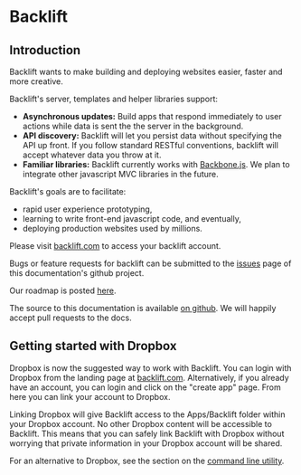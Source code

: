 # Backlift

## Introduction 

Backlift wants to make building and deploying websites easier, faster and more creative. 

Backlift's server, templates and helper libraries support:

* **Asynchronous updates:** Build apps that respond immediately to user actions while data is sent the the server in the background. 
* **API discovery:** Backlift will let you persist data without specifying the API up front. If you follow standard RESTful conventions, backlift will accept whatever data you throw at it.
* **Familiar libraries:** Backlift currently works with [Backbone.js](http://backbonejs.org). We plan to integrate other javascript MVC libraries in the future.

Backlift's goals are to facilitate:

* rapid user experience prototyping,
* learning to write front-end javascript code, and eventually,
* deploying production websites used by millions.

Please visit [backlift.com](https://www.backlift.com) to access your backlift account.

Bugs or feature requests for backlift can be submitted to the [issues](http://github.com/backlift/docs/issues) page of this documentation's github project.

Our roadmap is posted [here](http://roadma.ps/28R).

The source to this documentation is available [on github](http://github.com/backlift/docs). We will happily accept pull requests to the docs.


## Getting started with Dropbox

Dropbox is now the suggested way to work with Backlift. You can login with Dropbox from the landing page at [backlift.com](https://www.backlift.com). Alternatively, if you already have an account, you can login and click on the "create app" page. From here you can link your account to Dropbox.

Linking Dropbox will give Backlift access to the Apps/Backlift folder within your Dropbox account. No other Dropbox content will be accessible to Backlift. This means that you can safely link Backlift with Dropbox without worrying that private information in your Dropbox account will be shared.

For an alternative to Dropbox, see the section on the [command line utility](commandline.html).